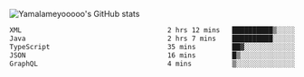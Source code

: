![Yamalameyooooo's GitHub stats](https://github-readme-stats.vercel.app/api?username=yamalameyooooo&theme=transparent&show_icons=true\&show=reviews,discussions_started,discussions_answered,prs_merged,prs_merged_percentage)

<!--START_SECTION:waka-->

```txt
XML                                    2 hrs 12 mins   ██████████▒░░░░░░░░░░░░░░   41.04 %
Java                                   2 hrs 7 mins    ██████████░░░░░░░░░░░░░░░   39.50 %
TypeScript                             35 mins         ██▓░░░░░░░░░░░░░░░░░░░░░░   11.08 %
JSON                                   16 mins         █▒░░░░░░░░░░░░░░░░░░░░░░░   05.21 %
GraphQL                                4 mins          ▒░░░░░░░░░░░░░░░░░░░░░░░░   01.50 %
```

<!--END_SECTION:waka-->
